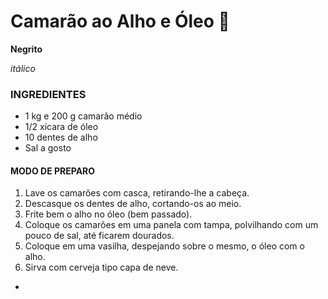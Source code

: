 # Camarão ao Alho e Óleo :shrimp:

**Negrito**

_itálico_

### INGREDIENTES

- 1 kg e 200 g camarão médio
- 1/2 xícara de óleo
- 10 dentes de alho
- Sal a gosto

#### MODO DE PREPARO

1. Lave os camarões com casca, retirando-lhe a cabeça.
2. Descasque os dentes de alho, cortando-os ao meio.
3. Frite bem o alho no óleo (bem passado).
4. Coloque os camarões em uma panela com tampa, polvilhando com um pouco de sal, até ficarem dourados.
5. Coloque em uma vasilha, despejando sobre o mesmo, o óleo com o alho.
6. Sirva com cerveja tipo capa de neve.



- ​


